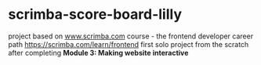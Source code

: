 # scrimba-score-board-lilly
project based on www.scrimba.com course - the frontend developer career path https://scrimba.com/learn/frontend
first solo project from the scratch after completing **Module 3: Making website interactive**
